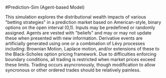 #Prediction-Sim (Agent-based Model)

This simulation explores the distributional wealth impacts of various
"betting strategies" in a prediction market based on American-style, binary
options on the open interval (0,1). Inputs may be predefined or randomly 
assigned. Agents are vested with "beliefs" and may or may not update these 
when presented with new information. Derivative events are artificially 
generated using one or a combination of Lévy processes including: Brownian
Motion, Laplace motion, and/or extensions of these to the Black-Scholes option
pricing framework. Due to difficulties enforcing boundary conditions, all
trading is restricted when market prices exceed these limits. Trading occurs
asyncronously, though modification to allow syncronous or other ordered trades
should be relatively painless. 
